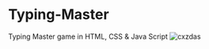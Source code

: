 # Typing-Master
Typing Master game in HTML, CSS &amp; Java Script
![cxzdas](https://github.com/Haris321m/Typing-Master/assets/139390380/c0ad1b24-6131-408a-bd12-2553c27d124c)
